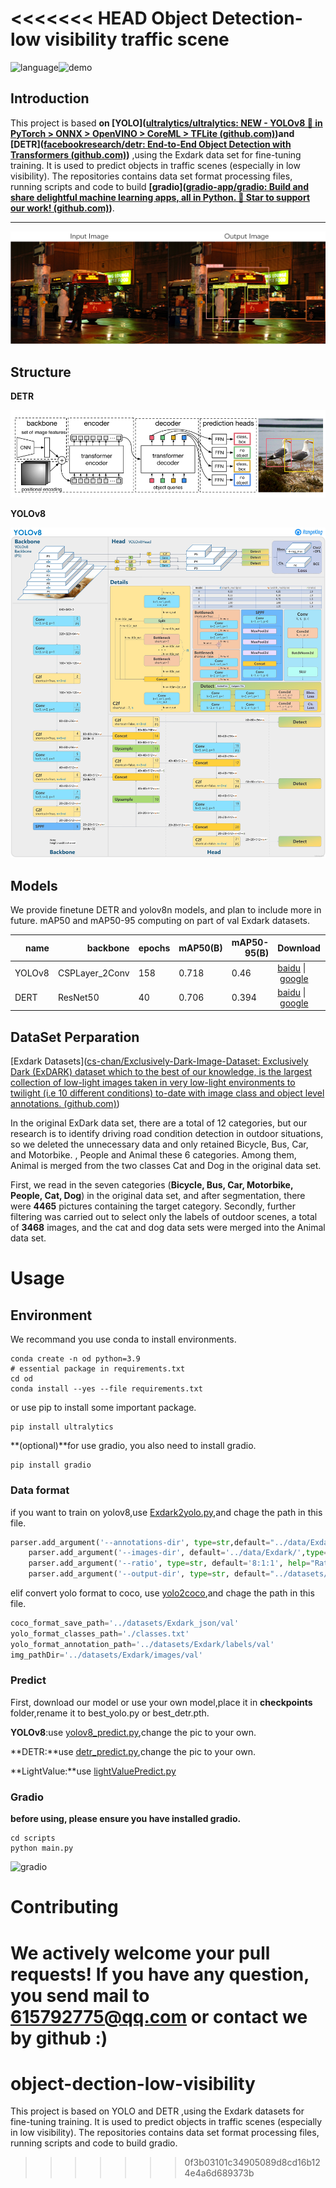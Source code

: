 <<<<<<< HEAD
Object Detection-low visibility traffic scene
========

![language](https://img.shields.io/badge/language-python-blue)![demo](https://img.shields.io/badge/demo-gradio-yellow)



## Introduction

This project is based **on [YOLO]([ultralytics/ultralytics: NEW - YOLOv8 🚀 in PyTorch > ONNX > OpenVINO > CoreML > TFLite (github.com)](https://github.com/ultralytics/ultralytics?tab=readme-ov-file))and [DETR]([facebookresearch/detr: End-to-End Object Detection with Transformers (github.com)](https://github.com/facebookresearch/detr))** ,using  the Exdark data set for fine-tuning training. It is used to predict objects in traffic scenes (especially in low visibility). The repositories contains data set format processing files, running scripts and code to build **[gradio]([gradio-app/gradio: Build and share delightful machine learning apps, all in Python. 🌟 Star to support our work! (github.com)](https://github.com/gradio-app/gradio))**.

****

![](.\scripts\example_images\contract.png)

## Structure

**DETR**

![DETR](./scripts\example_images\DETR.png)

**YOLOv8**

![](.\scripts\example_images\yolov8.jpeg)



## Models

We provide finetune DETR and yolov8n models, and plan to include more in future.
mAP50 and mAP50-95 computing on part of val Exdark datasets.

<table>
  <thead>
    <tr style="text-align: right;">
      <th>name</th>
      <th>backbone</th>
      <th>epochs</th>
      <th>mAP50(B)</th>
      <th>mAP50-95(B)</th>
      <th>Download</th>
      <th>size</th>
    </tr>
  </thead>
  <tbody>
    <tr>
      <td>YOLOv8</td>
      <td>CSPLayer_2Conv</td>
      <td>158</td>
      <td>0.718</td>
      <td>0.46</td>
      <td><a href="https://pan.baidu.com/s/1t5CTDUvvdEZBXc_f6ROFmw?pwd=v3vx ">baidu</a>&nbsp;|&nbsp;<a href="https://drive.google.com/file/d/1IemApstuHSndT6GugK0Wdq6lUMJq46gX/view">google</a></td>
      <td>5.96Mb</td>
           <tr>
      <td>DERT</td>
      <td>ResNet50</td>
      <td>40</td>
      <td>0.706</td>
      <td>0.394</td>
      <td><a href="https://pan.baidu.com/s/17pmrh4fo7UDCX4zyI7egdw?pwd=w8jg ">baidu</a>&nbsp;|&nbsp;<a href="https://drive.google.com/file/d/1jJNxdWadHs6WEwW8vraBcFHFMv7qeNss/view?usp=drive_link">google</a></td>
      <td>474Mb</td>
  </tbody>
</table>



## DataSet Perparation

[Exdark Datasets]([cs-chan/Exclusively-Dark-Image-Dataset: Exclusively Dark (ExDARK) dataset which to the best of our knowledge, is the largest collection of low-light images taken in very low-light environments to twilight (i.e 10 different conditions) to-date with image class and object level annotations. (github.com)](https://github.com/cs-chan/Exclusively-Dark-Image-Dataset))

In the original ExDark data set, there are a total of 12 categories, but our research is to identify driving road condition detection in outdoor situations, so we deleted the unnecessary data and only retained Bicycle, Bus, Car, and Motorbike. , People and Animal these 6 categories. Among them, Animal is merged from the two classes Cat and Dog in the original data set.

First, we read in the seven categories (**Bicycle, Bus, Car, Motorbike, People, Cat, Dog**) in the original data set, and after segmentation, there were **4465** pictures containing the target category. Secondly, further filtering was carried out to select only the labels of outdoor scenes, a total of **3468** images, and the cat and dog data sets were merged into the Animal data set.



# Usage

## Environment

We recommand you use conda to install environments.

```shell
conda create -n od python=3.9
# essential package in requirements.txt
cd od
conda install --yes --file requirements.txt
```



or use pip to install some important package.

```shell
pip install ultralytics
```



**(optional)**for use gradio, you also need to install gradio.

```shell
pip install gradio
```



### Data format

if you want to train on yolov8,use [Exdark2yolo.py](./scripts/Exdark2yolo.py),and chage the path in this file.

```python
parser.add_argument('--annotations-dir', type=str,default="../data/Exdark_Annno/" , help="ExDark annotations directory.")
    parser.add_argument('--images-dir', default='../data/Exdark/',type=str, help="ExDark images directory.")
    parser.add_argument('--ratio', type=str, default='8:1:1', help="Ratio between train/test/val, default 8:1:1.")
    parser.add_argument('--output-dir', type=str, default="../datasets/Exdark", help="Images and converted YOLO annotations output directory.")              
```

elif convert yolo format to coco, use [yolo2coco](./scripts/Exdark2yolo.py),and chage the path in this file.

```python
coco_format_save_path='../datasets/Exdark_json/val'    
yolo_format_classes_path='./classes.txt'
yolo_format_annotation_path='../datasets/Exdark/labels/val'     
img_pathDir='../datasets/Exdark/images/val'         
```



### Predict

First, download our model or use your own model,place it in **checkpoints** folder,rename it to best_yolo.py or best_detr.pth.

**YOLOv8**:use [yolov8_predict.py](./scripts/yolov8_predict.py),change the pic to your own.

**DETR:**use [detr_predict.py](./scripts/detr_predict.py),change the pic to your own.

**LightValue:**use [lightValuePredict.py](./scripts/lightValuePredict.py)



### Gradio

**before using, please ensure you have installed gradio.**

```
cd scripts
python main.py
```

![gradio](D:\python_code\od\scripts\example_images\gradio.png)

# Contributing
We actively welcome your pull requests! If you have any question, you send mail to 615792775@qq.com or contact we by github :)
=======
# object-dection-low-visibility
This project is based on YOLO and DETR ,using the Exdark datasets for fine-tuning training. It is used to predict objects in traffic scenes (especially in low visibility). The repositories contains data set format processing files, running scripts and code to build gradio.
>>>>>>> 0f3b03101c34905089d8cd16b124e4a6d689373b
